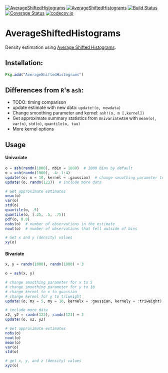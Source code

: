 [![AverageShiftedHistograms](http://pkg.julialang.org/badges/AverageShiftedHistograms_release.svg)](http://pkg.julialang.org/?pkg=AverageShiftedHistograms&ver=release)
[![AverageShiftedHistograms](http://pkg.julialang.org/badges/AverageShiftedHistograms_0.4.svg)](http://pkg.julialang.org/?pkg=AverageShiftedHistograms&ver=nightly)
[![Build Status](https://travis-ci.org/joshday/AverageShiftedHistograms.jl.svg?branch=master)](https://travis-ci.org/joshday/AverageShiftedHistograms.jl)
[![Coverage Status](https://coveralls.io/repos/joshday/AverageShiftedHistograms.jl/badge.svg?branch=master)](https://coveralls.io/r/joshday/AverageShiftedHistograms.jl?branch=master)
[![codecov.io](http://codecov.io/github/joshday/AverageShiftedHistograms.jl/coverage.svg?branch=master)](http://codecov.io/github/joshday/AverageShiftedHistograms.jl?branch=master)

# AverageShiftedHistograms

Density estimation using [Average Shifted Histograms](http://www.stat.rice.edu/~scottdw/stat550/HW/hw4/c05.pdf).

## Installation:

```julia
Pkg.add("AverageShiftedHistograms")
```

## Differences from `R`'s `ash`:
- TODO: timing comparison
- update estimate with new data: `update!(o, newdata)`
- Change smoothing parameter and kernel: `ash!(o, m [,kernel])`
- Get approximate summary statistics from `UnivariateASH` with `mean(o)`, `var(o)`, `std(o)`, `quantile(o, tau)`
- More kernel options

## Usage

#### Univariate
```julia
o = ash(randn(1000), nbin = 1000)  # 1000 bins by default
o = ash(randn(1000), -4:.1:4)
update!(o; m = 10, kernel = :gaussian)  # change smoothing parameter to 10 and kernel to gaussian
update!(o, randn(123))  # include more data

# Get approximate estimates
mean(o)
var(o)
std(o)
quantile(o, .5)
quantile(o, [.25, .5, .75])
pdf(o, 0.0)
nobs(o)  # number of observations in the estimate
nout(o)  # number of observations that fell outside of bins

# Get x and y (density) values
xy(o)
```


#### Bivariate
```julia
x, y = randn(1000), randn(1000) + 3

o = ash(x, y)

# change smoothing parameter for x to 5
# change smoothing parameter for y to 10
# change kernel to x to guassian
# change kernel for y to triweight
update!(o; mx = 5, my = 10, kernelx = :gaussian, kernely = :triweight)

# include more data
x2, y2 = randn(123), randn(123) + 3
update!(o, x2, y2)

# Get approximate estimates
nobs(o)
nout(o)
mean(o)
var(o)
std(o)

# get x, y, and z (density) values
xyz(o)
```
